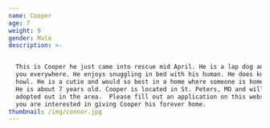 ```yaml
---
name: Cooper
age: 7
weight: 9
gender: Male
description: >-


  This is Cooper he just came into rescue mid April. He is a lap dog and follows
  you everywhere. He enjoys snuggling in bed with his human. He does know how to
  howl. He is a cutie and would so best in a home where someone is home all day.
  He is about 7 years old. Cooper is located in St. Peters, MO and will only be
  adopted out in the area.  Please fill out an application on this website if
  you are interested in giving Cooper his forever home.
thumbnail: /img/connor.jpg
---
```


